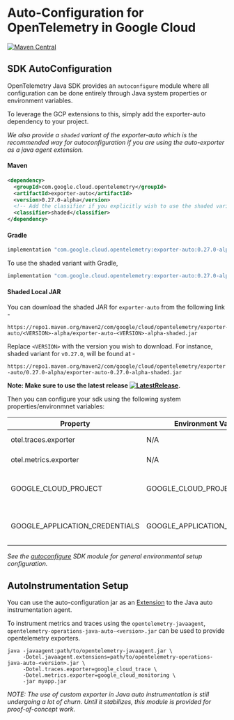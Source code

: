 # Auto-Configuration for OpenTelemetry in Google Cloud

[![Maven Central][maven-image]][maven-url]

## SDK AutoConfiguration

OpenTelemetry Java SDK provides an `autoconfigure` module where all configuration can be done entirely through Java system properties or environment variables.

To leverage the GCP extensions to this, simply add the exporter-auto dependency to your project. 

*We also provide a `shaded` variant of the exporter-auto which is the recommended way for autoconfiguration if you are using the auto-exporter as a java agent extension.*

#### Maven
```xml
<dependency>
  <groupId>com.google.cloud.opentelemetry</groupId>
  <artifactId>exporter-auto</artifactId>
  <version>0.27.0-alpha</version>
  <!-- Add the classifier if you explicitly wish to use the shaded variant -->
  <classifier>shaded</classifier>
</dependency>
```

#### Gradle
```groovy
implementation "com.google.cloud.opentelemetry:exporter-auto:0.27.0-alpha"
```

To use the shaded variant with Gradle,
```groovy
implementation "com.google.cloud.opentelemetry:exporter-auto:0.27.0-alpha:shaded"
```

#### Shaded Local JAR

You can download the shaded JAR for `exporter-auto` from the following link -
```text
https://repo1.maven.org/maven2/com/google/cloud/opentelemetry/exporter-auto/<VERSION>-alpha/exporter-auto-<VERSION>-alpha-shaded.jar
```
Replace `<VERSION>` with the version you wish to download. For instance, shaded
variant for `v0.27.0`, will be found at -

`https://repo1.maven.org/maven2/com/google/cloud/opentelemetry/exporter-auto/0.27.0-alpha/exporter-auto-0.27.0-alpha-shaded.jar`

**Note: Make sure to use the latest release [![LatestRelease][maven-image]][maven-url].**

Then you can configure your sdk using the following system properties/environmnet variables:

| Property | Environment Variable | Value | Description |
| -------- | -------------------- | ----- | ----------- |
| otel.traces.exporter | N/A | google_cloud_trace | The exporter for traces. |
| otel.metrics.exporter | N/A | google_cloud_monitoring | The exporter for metrics. |
| GOOGLE_CLOUD_PROJECT | GOOGLE_CLOUD_PROJECT | autodiscovered | The project_id to report metrics/traces againt. |
| GOOGLE_APPLICATION_CREDENTIALS | GOOGLE_APPLICATION_CREDENTIALS | autodiscovered | Credentials to use when talking to GCP APIs. |

*See the [autoconfigure][autooconf] SDK module for general environmental setup configuration.*


## AutoInstrumentation Setup

You can use the auto-configuration jar as an [Extension][auto-extensions] to the Java auto instrumentation agent.

To instrument metrics and traces using the `opentelemetry-javaagent`, `opentelemetry-operations-java-auto-<version>.jar` can be used to provide opentelemetry exporters.

```
java -javaagent:path/to/opentelemetry-javaagent.jar \
     -Dotel.javaagent.extensions=path/to/opentelemetry-operations-java-auto-<version>.jar \
     -Dotel.traces.exporter=google_cloud_trace \
     -Dotel.metrics.exporter=google_cloud_monitoring \
     -jar myapp.jar
```


*NOTE: The use of custom exporter in Java auto instrumentation is still undergoing a lot of churn.  Until it stabilizes, this module is provided for proof-of-concept work.*

[autooconf]: https://github.com/open-telemetry/opentelemetry-java/tree/main/sdk-extensions/autoconfigure
[auto-extensions]: https://github.com/open-telemetry/opentelemetry-java-instrumentation/blob/main/examples/extension/README.md
[maven-image]: https://img.shields.io/maven-central/v/com.google.cloud.opentelemetry/exporter-auto?color=dark-green
[maven-url]: https://maven-badges.herokuapp.com/maven-central/com.google.cloud.opentelemetry/exporter-auto
